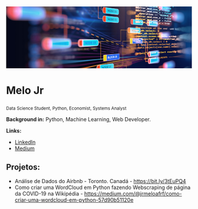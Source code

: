 
<p align="center">
  <img src="banner.png" >
</p>

# Melo Jr
<sub>Data Science Student, Python, Economist, Systems Analyst</sub>


**Background in:** Python, Machine Learning, Web Developer. 

**Links:**

* [LinkedIn](https://www.linkedin.com/in/melo-jr-a4817127)
* [Medium](https://medium.com/@jrmeloafrf)



## Projetos:

* Análise de Dados do Airbnb - Toronto. Canadá - https://bit.ly/3tEuPQ4
* Como criar uma WordCloud em Python fazendo Webscraping de página da COVID-19 na Wikipédia - https://medium.com/@jrmeloafrf/como-criar-uma-wordcloud-em-python-57d90b51120e


